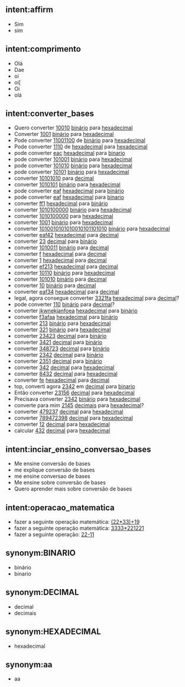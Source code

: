 ## intent:affirm
- Sim
- sim

## intent:comprimento
- Olá
- Dae
- oi
- oi[
- Oi
- olá

## intent:converter_bases
- Quero converter [10010](valor) [binário](base_valor:BINARIO) para [hexadecimal](base_para_converter:HEXADECIMAL)
- Converter [1001](valor) [binário](base_valor:BINARIO) para [hexadecimal](base_para_converter:HEXADECIMAL)
- Pode converter [11001100](valor) de [binário](base_valor:BINARIO) para [hexadecimal](base_para_converter:HEXADECIMAL)
- Pode converter [1110](valor) de [hexadecimal](base_valor:HEXADECIMAL) para [hexadecimal](base_para_converter:HEXADECIMAL)
- pode converter [eac](valor) [hexadecimal](base_valor:HEXADECIMAL) para [binario](base_para_converter:BINARIO)
- pode converter [101001](valor) [binário](base_valor:BINARIO) para [hexadecimal](base_para_converter:HEXADECIMAL)
- pode converter [101010](valor) [binário](base_valor:BINARIO) para [hexadecimal](base_para_converter:HEXADECIMAL)
- pode converter [10101](valor) [binário](base_valor:BINARIO) para [hexadecimal](base_para_converter:HEXADECIMAL)
- converter [10101010](valor) para [decimal](base_para_converter:DECIMAL)
- converter [1010101](valor) [binário](base_valor:BINARIO) para [hexadecimal](base_para_converter:HEXADECIMAL)
- pode converter [eaf](valor) [hexadecimal](base_valor:HEXADECIMAL) para [binário](base_para_converter:BINARIO)
- pode converter [eaf](valor) [hexadecimal](base_valor:HEXADECIMAL) para [binario](base_para_converter:BINARIO)
- converter [ff1](valor) [hexadecimal](base_valor:HEXADECIMAL) para [binário](base_para_converter:BINARIO)
- converter [1010100000](valor) [binário](base_valor:BINARIO) para [hexadecimal](base_para_converter:HEXADECIMAL)
- converter [1010100000](valor) para [hexadecimal](base_para_converter:HEXADECIMAL)
- converter [1001](valor) [binário](base_valor:BINARIO) para [hexadecimal](base_para_converter:HEXADECIMAL)
- converter [1010010101010010101101010](valor) [binário](base_valor:BINARIO) para [hexadecimal](base_para_converter:HEXADECIMAL)
- converter [eaf42](valor)  [hexadecimal](base_valor:HEXADECIMAL) para [decimal](base_para_converter:DECIMAL)
- converter [23](valor) [decimal](base_valor:DECIMAL) para [binário](base_para_converter:BINARIO)
- converter [1010011](valor) [binário](base_valor:BINARIO) para [decimal](base_para_converter:DECIMAL)
- converter [f](valor) [hexadecimal](base_valor:HEXADECIMAL) para [decimal](base_para_converter:DECIMAL)
- converter [1](valor) [hexadecimal](base_valor:HEXADECIMAL) para [decimal](base_para_converter:DECIMAL)
- converter [ef213](valor) [hexadecimal](base_valor:HEXADECIMAL) para [decimal](base_para_converter:DECIMAL)
- converter [10110](valor) [binário](base_valor:BINARIO) para [hexadecimal](base_para_converter:HEXADECIMAL)
- converter [101010](valor) [binário](base_valor:BINARIO) para [decimal](base_para_converter:DECIMAL)
- converter [10](valor) [binário](base_valor:BINARIO) para [decimal](base_para_converter:DECIMAL)
- converter [eaf34](valor) [hexadecimal](base_valor:HEXADECIMAL) para [decimal](base_para_converter:DECIMAL)
- legal, agora consegue converter [3321fa](valor) [hexadecimal](base_valor:HEXADECIMAL) para [decimal](base_para_converter:DECIMAL)?
- pode converter [110](valor) [binário](base_valor:BINARIO) para [decimal](base_para_converter:DECIMAL)?
- converter [jkwnekjanfoea](valor) [hexadecimal](base_valor:HEXADECIMAL) para [binário](base_para_converter:BINARIO)
- converter [f3afaa](valor) [hexadecimal](base_valor:HEXADECIMAL) para [binário](base_para_converter:BINARIO)
- converter [213](valor) [binário](base_valor:BINARIO) para [hexadecimal](base_para_converter:HEXADECIMAL)
- converter [321](valor) [binário](base_valor:BINARIO) para [hexadecimal](base_para_converter:HEXADECIMAL)
- converter [23423](valor) [decimal](base_valor:DECIMAL) para [binário](base_para_converter:BINARIO)
- converter [3421](valor) [decimal](base_valor:DECIMAL) para [binário](base_para_converter:BINARIO)
- converter [348723](valor) [decimal](base_valor:DECIMAL) para [binário](base_para_converter:BINARIO)
- converter [2342](valor) [decimal](base_valor:DECIMAL) para [binário](base_para_converter:BINARIO)
- converter [2351](valor) [decimal](base_valor:DECIMAL) para [binário](base_para_converter:BINARIO)
- converter [342](valor) [decimal](base_valor:DECIMAL) para [hexadecimal](base_para_converter:HEXADECIMAL)
- converter [8432](valor) [decimal](base_valor:DECIMAL) para [hexadecimal](base_para_converter:HEXADECIMAL)
- converter [fe](valor) [hexadecimal](base_valor:HEXADECIMAL) para [decimal](base_para_converter:DECIMAL)
- top, converti agora [2342](valor) em [decimal](base_valor:DECIMAL) para [binario](base_para_converter:BINARIO)
- Então converter [23156](valor) [decimal](base_valor:DECIMAL) para [hexadecimal](base_para_converter:HEXADECIMAL)
- Precisava converter [2342](valor) [binário](base_valor:BINARIO) para [hexadecimal](base_para_converter:HEXADECIMAL)
- converte para mim [2145](valor) [decimais](base_valor:DECIMAL) para [hexadecimal](base_para_converter:HEXADECIMAL)?
- converter [479237](valor) [decimal](base_valor:DECIMAL) para [hexadecimal](base_para_converter:HEXADECIMAL)
- converter [789472398](valor) [decimal](base_valor:DECIMAL) para [hexadecimal](base_para_converter:HEXADECIMAL)
- converter [12](valor) [decimal](base_valor:DECIMAL) para [hexadecimal](base_para_converter:HEXADECIMAL)
- calcular [432](valor) [decimal](base_valor:DECIMAL) para [hexadecimal](base_para_converter:HEXADECIMAL)

## intent:inciar_ensino_conversao_bases
- Me ensine conversão de bases
- me explique conversão de bases
- me ensine conversao de bases
- Me ensine sobre conversão de bases
- Quero aprender mais sobre conversão de bases

## intent:operacao_matematica
- fazer a seguinte operação matemática: [(22*33)+19](calculo)
- fazer a seguinte operação matemática: [33](valor)[33*221](calculo)[221](valor)
- fazer a seguinte operação: [22-11](calculo)

## synonym:BINARIO
- binário
- binario

## synonym:DECIMAL
- decimal
- decimais

## synonym:HEXADECIMAL
- hexadecimal

## synonym:aa
- aa
